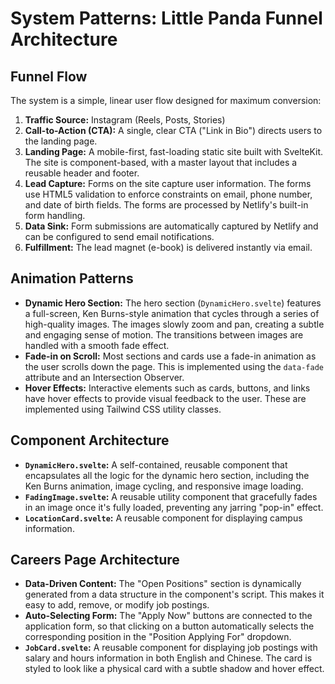 # System Patterns: Little Panda Funnel Architecture

## Funnel Flow
The system is a simple, linear user flow designed for maximum conversion:

1.  **Traffic Source:** Instagram (Reels, Posts, Stories)
2.  **Call-to-Action (CTA):** A single, clear CTA ("Link in Bio") directs users to the landing page.
3.  **Landing Page:** A mobile-first, fast-loading static site built with SvelteKit. The site is component-based, with a master layout that includes a reusable header and footer.
4.  **Lead Capture:** Forms on the site capture user information. The forms use HTML5 validation to enforce constraints on email, phone number, and date of birth fields. The forms are processed by Netlify's built-in form handling.
5.  **Data Sink:** Form submissions are automatically captured by Netlify and can be configured to send email notifications.
6.  **Fulfillment:** The lead magnet (e-book) is delivered instantly via email.

## Animation Patterns
- **Dynamic Hero Section:** The hero section (`DynamicHero.svelte`) features a full-screen, Ken Burns-style animation that cycles through a series of high-quality images. The images slowly zoom and pan, creating a subtle and engaging sense of motion. The transitions between images are handled with a smooth fade effect.
- **Fade-in on Scroll:** Most sections and cards use a fade-in animation as the user scrolls down the page. This is implemented using the `data-fade` attribute and an Intersection Observer.
- **Hover Effects:** Interactive elements such as cards, buttons, and links have hover effects to provide visual feedback to the user. These are implemented using Tailwind CSS utility classes.

## Component Architecture
- **`DynamicHero.svelte`:** A self-contained, reusable component that encapsulates all the logic for the dynamic hero section, including the Ken Burns animation, image cycling, and responsive image loading.
- **`FadingImage.svelte`:** A reusable utility component that gracefully fades in an image once it's fully loaded, preventing any jarring "pop-in" effect.
- **`LocationCard.svelte`:** A reusable component for displaying campus information.

## Careers Page Architecture
- **Data-Driven Content:** The "Open Positions" section is dynamically generated from a data structure in the component's script. This makes it easy to add, remove, or modify job postings.
- **Auto-Selecting Form:** The "Apply Now" buttons are connected to the application form, so that clicking on a button automatically selects the corresponding position in the "Position Applying For" dropdown.
- **`JobCard.svelte`:** A reusable component for displaying job postings with salary and hours information in both English and Chinese. The card is styled to look like a physical card with a subtle shadow and hover effect.
